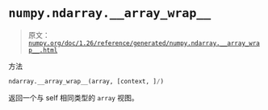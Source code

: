 # `numpy.ndarray.__array_wrap__`

> 原文：[`numpy.org/doc/1.26/reference/generated/numpy.ndarray.__array_wrap__.html`](https://numpy.org/doc/1.26/reference/generated/numpy.ndarray.__array_wrap__.html)

方法

```py
ndarray.__array_wrap__(array, [context, ]/)
```

返回一个与 self 相同类型的 `array` 视图。
